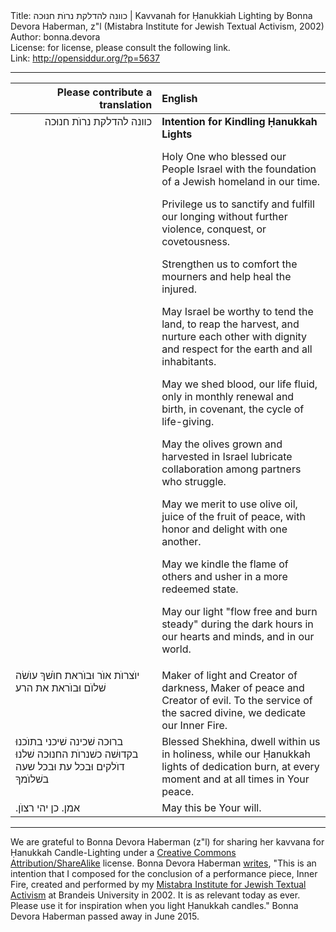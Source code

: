 <html>
<head></head>
<body>
Title: כוונה להדלקת נרוֺת חנוּכה | Kavvanah for Ḥanukkiah Lighting by Bonna Devora Haberman, z"l (Mistabra Institute for Jewish Textual Activism, 2002)<br />
Author: bonna.devora<br />
License: for license, please consult the following link.<br />
Link: <a href="http://opensiddur.org/?p=5637">http://opensiddur.org/?p=5637</a>
<p />
<hr />

<table style="margin-left: auto;margin-right: auto;" class="draggable">
<thead><tr><th id="x" style="text-align: right;">Please contribute a translation</th><th style="text-align: left;">English</th></tr></thead>
<tbody>
<tr><td style="vertical-align:top;" width="46%">
<div class="liturgy" style="text-align: right;"><span lang="he">
כוונה להדלקת נרוֺת חנוּכה
</span></div></td>
 
<td style="vertical-align:top;" width="53%"><div class="english">
<strong>Intention for Kindling Ḥanukkah Lights</strong>

Holy One who blessed our People Israel with the foundation of a Jewish homeland in our time.

Privilege us to sanctify and fulfill our longing without further violence, conquest, or covetousness.

Strengthen us to comfort the mourners and help heal the injured.

May Israel be worthy to tend the land, to reap the harvest,
and nurture each other with dignity and respect for the earth and all inhabitants.

May we shed blood, our life fluid, only in monthly renewal and birth, in covenant, the cycle of life-giving.

May the olives grown and harvested in Israel lubricate collaboration among partners who struggle.

May we merit to use olive oil, juice of the fruit of peace, with honor and delight with one another.

May we kindle the flame of others and usher in a more redeemed state.

May our light "flow free and burn steady" during the dark hours in our hearts and minds, and in our world.
    </div></td></tr>
<tr><td style="vertical-align:top;" width="46%"><div class="liturgy"><span lang="he">
יוֺצרוֺת  אוֺר וּבוֺראת חוֺשׁךְ
עוֺשׂה שׁלוֺם וּבוֺראת את הרע
</span></div></td>
 
<td style="vertical-align:top;" width="53%"><div class="english">
Maker of light and Creator of darkness, Maker of peace and Creator of evil.
To the service of the sacred divine, we dedicate our Inner Fire.
    </div></td></tr>
<tr><td style="vertical-align:top;" width="46%"><div class="liturgy"><span lang="he">
ברוּכה שׁכינה
שׁיכני בתוֺכנוּ בקדוּשׁה
כשׁנרוֺת החנוּכה שׁלנוּ דוֺלקים
וּבכל עת וּבכל שעה בשׁלוֺמךָ
</span></div></td>
 
<td style="vertical-align:top;" width="53%"><div class="english">
Blessed Shekhina, 
dwell within us in holiness, 
while our Ḥanukkah lights of dedication burn,
at every moment and at all times in Your peace.
    </div></td></tr>
<tr><td style="vertical-align:top;" width="46%"><div class="liturgy"><span lang="he">
אמן. כן יהי רצוֺן.‏
</span></div></td>
 
<td style="vertical-align:top;" width="53%"><div class="english">
May this be Your will.
    </div></td></tr>
</tbody></table>

<hr />

We are grateful to Bonna Devora Haberman (z"l) for sharing her kavvana for Ḥanukkah Candle-Lighting under a <a href="http://creativecommons.org/licenses/by-sa/3.0/">Creative Commons Attribution/ShareAlike</a> license. Bonna Devora Haberman <a href="http://bonnadevorahaberman.wordpress.com/2012/12/13/intention-for-chanuka-candle-lighting/">writes</a>, "This is an intention that I composed for the conclusion of a performance piece, Inner Fire, created and performed by my <a href="http://israelseen.com/2007/08/21/interview-with-bonna-devora-haberman-founder-of-mistabra-institute-for-jewish-textual-activism/">Mistabra Institute for Jewish Textual Activism</a> at Brandeis University in 2002. It is as relevant today as ever. Please use it for inspiration when you light Ḥanukkah candles." Bonna Devora Haberman passed away in June 2015.
</body>
</html>